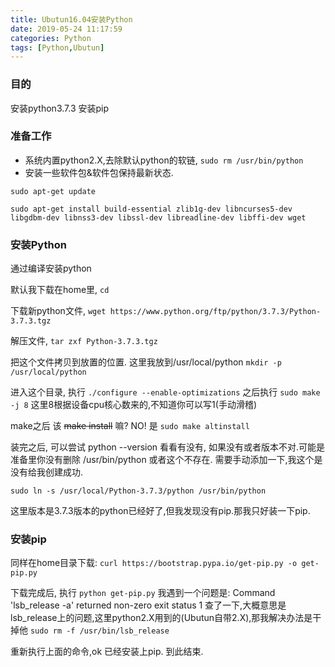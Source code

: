 ```yaml
---
title: Ubutun16.04安装Python
date: 2019-05-24 11:17:59
categories: Python
tags: [Python,Ubutun]
---
```


### 目的 
安装python3.7.3 
安装pip

### 准备工作
* 系统内置python2.X,去除默认python的软链, `sudo rm /usr/bin/python`
* 安装一些软件包&软件包保持最新状态. 

`sudo apt-get update` 

`sudo apt-get install build-essential zlib1g-dev libncurses5-dev libgdbm-dev libnss3-dev libssl-dev libreadline-dev libffi-dev wget`

### 安装Python 
通过编译安装python

默认我下载在home里, `cd`

下载新python文件, `wget https://www.python.org/ftp/python/3.7.3/Python-3.7.3.tgz
`

解压文件, `tar zxf Python-3.7.3.tgz`

把这个文件拷贝到放置的位置. 这里我放到/usr/local/python ` mkdir -p /usr/local/python
`

进入这个目录, 执行 `./configure --enable-optimizations`
之后执行 `sudo make -j 8`  这里8根据设备cpu核心数来的,不知道你可以写1(手动滑稽)

make之后 该 ~~make install~~ 嘛? NO! 是 `sudo make altinstall`

装完之后, 可以尝试 python --version 看看有没有, 如果没有或者版本不对.可能是准备里你没有删除 /usr/bin/python 或者这个不存在.
需要手动添加一下,我这个是没有给我创建成功. 

`sudo ln -s /usr/local/Python-3.7.3/python /usr/bin/python`

这里版本是3.7.3版本的python已经好了,但我发现没有pip.那我只好装一下pip.

### 安装pip

同样在home目录下载:
`curl https://bootstrap.pypa.io/get-pip.py -o get-pip.py`

下载完成后, 执行 `python get-pip.py` 
我遇到一个问题是: Command 'lsb_release -a' returned non-zero exit status 1
查了一下,大概意思是lsb_release上的问题,这里python2.X用到的(Ubutun自带2.X),那我解决办法是干掉他 `sudo rm -f /usr/bin/lsb_release`

重新执行上面的命令,ok 已经安装上pip. 到此结束.

